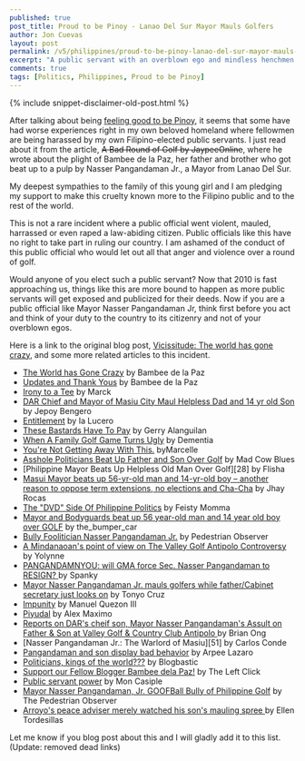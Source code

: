 ```yaml
---
published: true
post_title: Proud to be Pinoy - Lanao Del Sur Mayor Mauls Golfers
author: Jon Cuevas
layout: post
permalink: /v5/philippines/proud-to-be-pinoy-lanao-del-sur-mayor-mauls-golfers/
excerpt: "A public servant with an overblown ego and mindless henchmen takes part in a demolition job of his own career after mauling a 56-year-old man and his son right in front of their daughter over a round of golf. Now, aren't we all just 'Proud to be Pinoy' now?"
comments: true
tags: [Politics, Philippines, Proud to be Pinoy]
---
```

{% include snippet-disclaimer-old-post.html %}

After talking about being [feeling good to be Pinoy][1], it seems that some have had worse experiences right in my own beloved homeland where fellowmen are being harassed by my own Filipino-elected public servants. I just read about it from the article, <del>A Bad Round of Golf by JaypeeOnline</del>, where he wrote about the plight of Bambee de la Paz, her father and brother who got beat up to a pulp by Nasser Pangandaman Jr., a Mayor from Lanao Del Sur.

My deepest sympathies to the family of this young girl and I am pledging my support to make this cruelty known more to the Filipino public and to the rest of the world.

This is not a rare incident where a public official went violent, mauled, harrassed or even raped a law-abiding citizen. Public officials like this have no right to take part in ruling our country. I am ashamed of the conduct of this public official who would let out all that anger and violence over a round of golf.

Would anyone of you elect such a public servant? Now that 2010 is fast approaching us, things like this are more bound to happen as more public servants will get exposed and publicized for their deeds. Now if you are a public official like Mayor Nasser Pangandaman Jr, think first before you act and think of your duty to the country to its citizenry and not of your overblown egos.

Here is a link to the original blog post, [Vicissitude: The world has gone crazy][3], and some more related articles to this incident.

* [The World has Gone Crazy][3] by Bambee de la Paz
* [Updates and Thank Yous][4] by Bambee de la Paz
* [Irony to a Tee][12] by Marck
* [DAR Chief and Mayor of Masiu City Maul Helpless Dad and 14 yr old Son][14] by Jepoy Bengero
* [Entitlement][16] by Ia Lucero
* [These Bastards Have To Pay][18] by Gerry Alanguilan
* [When A Family Golf Game Turns Ugly][21] by Dementia
* [You're Not Getting Away With This.][25] byMarcelle
* [Asshole Politicians Beat Up Father and Son Over Golf][29] by Mad Cow Blues
* [Philippine Mayor Beats Up Helpless Old Man Over Golf][28] by Flisha
* [Masui Mayor beats up 56-yr-old man and 14-yr-old boy – another reason to oppose term extensions, no elections and Cha-Cha][33] by Jhay Rocas
* [The "DVD" Side Of Philippine Politics][34] by Feisty Momma
* [Mayor and Bodyguards beat up 56 year-old man and 14 year old boy over GOLF][37] by the_bumper_car
* [Bully Foolitician Nasser Pangandaman Jr.][39] by Pedestrian Observer
* [A Mindanaoan's point of view on The Valley Golf Antipolo Controversy][40] by Yolynne
* [PANGANDAMNYOU: will GMA force Sec. Nasser Pangandaman to RESIGN? ][41]by Spanky
* [Mayor Nasser Pangandaman Jr. mauls golfers while father/Cabinet secretary just looks on][42] by Tonyo Cruz
* [Impunity][45] by Manuel Quezon III
* [Piyudal][46] by Alex Maximo
* [Reports on DAR's cheif son, Mayor Nasser Pangandaman's Assult on Father & Son at Valley Golf & Country Club Antipolo ][47]by Brian Ong
* [Nasser Pangandaman Jr.: The Warlord of Masiu][51] by Carlos Conde
* [Pangandaman and son display bad behavior][52] by Arpee Lazaro
* [Politicians, kings of the world???][55] by Blogbastic
* [Support our Fellow Blogger Bambee dela Paz!][56] by The Left Click
* [Public servant power][58] by Mon Casiple
* [Mayor Nasser Pangandaman, Jr. GOOFBall Bully of Philippine Golf][61] by The Pedestrian Observer
* [Arroyo's peace adviser merely watched his son's mauling spree ][62]by Ellen Tordesillas


Let me know if you blog post about this and I will gladly add it to this list.
(Update: removed dead links)

[1]: http://archon.digital/v5/overlord/tough-choices-and-keeping-calm-feels-good-to-be-pinoy/
[3]: http://vicissitude-decidido.blogspot.com/2008/12/world-is-fucked-up.html
[4]: http://vicissitude-decidido.blogspot.com/2008/12/updates-and-thank-yous.html
[12]: http://www.marocharim.com/2008/12/27/irony-to-a-tee/
[14]: http://jepoy.bengero.com/2008/12/dar-chief-and-mayor-of-masiu-city-maul.html
[16]: http://stellify.net/entitlement/
[18]: http://gerry.alanguilan.com/archives/1046
[21]: http://burymeinthisdress.com/blog/2008/12/27/when-a-family-golf-game-turns-ugly/
[25]: http://mistervader.blogspot.com/2008/12/youre-not-getting-away-with-this.html
[29]: http://madcowblues.livejournal.com/32068.html
[33]: http://jrocas.com.ph/archives/masui-mayor-beats-up-56-yr-old-man-and-14-yr-old-boy-another-reason-to-oppose-term-extensions-no-elections-and-cha-cha/
[34]: http://feistymomma.com/2008/12/27/the-dvd-side-of-philippine-politics/
[37]: http://the-bumper-car.livejournal.com/167012.html
[39]: http://pedestrianobserver.blogspot.com/2008/12/bully-foolitician-nasser-pangandaman-jr.html
[40]: http://yolynne.wordpress.com/2008/12/28/a-mindanaoans-point-of-view-on-the-valley-golf-antipolo-controversy/
[41]: http://spankyenriquez.blogspot.com/2008/12/pangandamnyou-will-gma-force-sec-nasser.html
[42]: http://tonyocruz.com/?p=1794
[45]: http://www.quezon.ph/2104/impunity-2/
[46]: http://www.alexmaximo.com/piyudal/
[47]: http://brianong.blogspot.com/2008/12/reports-on-dars-cheif-son-mayor-nasser.html
[52]: http://arpeelazaro.com/2008/12/28/pangandaman-and-son-display-bad-behavior/
[55]: http://jimcaro.wordpress.com/2008/12/29/politicians-kings-of-the-world/
[56]: http://dleftclick.wordpress.com/2008/12/29/support-our-fellow-blogger-bambee-dela-paz/
[58]: http://moncasiple.wordpress.com/2008/12/29/public-servant-power/
[61]: http://pedestrianobserver.blogspot.com/2008/12/mayor-nasser-pangandaman-jr-goofball_29.html
[62]: http://www.ellentordesillas.com/?p=3700


